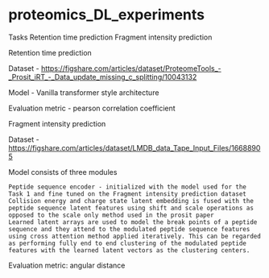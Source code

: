# proteomics_DL_experiments

Tasks
  Retention time prediction 
  Fragment intensity prediction 
  
Retention time prediction

  Dataset - https://figshare.com/articles/dataset/ProteomeTools_-_Prosit_iRT_-_Data_update_missing_c_splitting/10043132

  Model  - Vanilla transformer style architecture 

  Evaluation metric - pearson correlation coefficient
  
Fragment intensity prediction
  
  Dataset - https://figshare.com/articles/dataset/LMDB_data_Tape_Input_Files/16688905
  
  Model consists of three modules 

    Peptide sequence encoder - initialized with the model used for the Task 1 and fine tuned on the Fragment intensity prediction dataset
    Collision energy and charge state latent embedding is fused with the peptide sequence latent features using shift and scale operations as opposed to the scale only method used in the prosit paper 
    Learned latent arrays are used to model the break points of a peptide sequence and they attend to the modulated peptide sequence features using cross attention method applied iteratively. This can be regarded as performing fully end to end clustering of the modulated peptide features with the learned latent vectors as the clustering centers.
    
  Evaluation metric: angular distance 

	

